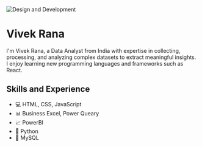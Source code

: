 ![Design and Development]()

# Vivek Rana
I'm Vivek Rana, a Data Analyst from India with expertise in collecting, processing, and analyzing complex datasets to extract meaningful insights. I enjoy learning new programming languages and frameworks such as React.

## Skills and Experience
* 💻 HTML, CSS, JavaScript
* 📊 Business Excel, Power Queary
* 📈 PowerBI
* 🐍 Python
* 📝 MySQL

<!--
⚛ React
## Hi there 👋
**ranavivek96/ranavivek96** is a ✨ _special_ ✨ repository because its `README.md` (this file) appears on your GitHub profile.

Here are some ideas to get you started:

- 🔭 I’m currently working on ...
- 🌱 I’m currently learning ...
- 👯 I’m looking to collaborate on ...
- 🤔 I’m looking for help with ...
- 💬 Ask me about ...
- 📫 How to reach me: ...
- 😄 Pronouns: ...
- ⚡ Fun fact: ...
-->
